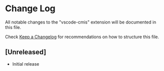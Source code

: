 # Change Log

All notable changes to the "vscode-cmis" extension will be documented in this file.

Check [Keep a Changelog](http://keepachangelog.com/) for recommendations on how to structure this file.

## [Unreleased]

- Initial release